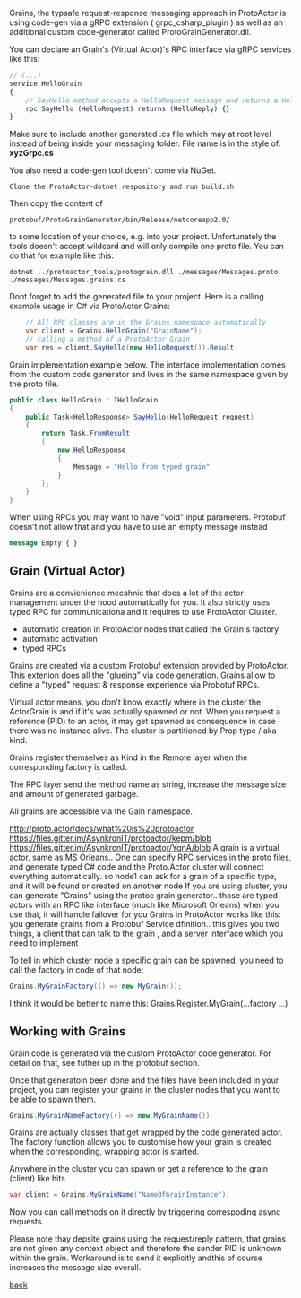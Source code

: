
Grains, the typsafe request-response messaging approach in ProtoActor is using code-gen via a gRPC extension ( grpc_csharp_plugin ) as well as an additional custom code-generator called ProtoGrainGenerator.dll.

You can declare an Grain's (Virtual Actor)'s RPC interface via gRPC services like this:
```protobuf
// (...)
service HelloGrain
{
	// SayHello method accepts a HelloRequest message and returns a HelloReply message
	rpc SayHello (HelloRequest) returns (HelloReply) {}
}
```
Make sure to include another generated .cs file which may at root level instead of being inside your messaging folder. File name is in the style of: **xyzGrpc.cs**

You also need a code-gen tool doesn't come via NuGet.

```
Clone the ProtoActor-dotnet respository and run build.sh
```

Then copy the content of

```
protobuf/ProtoGrainGenerator/bin/Release/netcoreapp2.0/
```

to some location of your choice, e.g. into your project. Unfortunately the tools doesn't accept wildcard and will only compile one proto file. You can do that for example like this:

```
dotnet ../protoactor_tools/protograin.dll ./messages/Messages.proto ./messages/Messages.grains.cs
```

Dont forget to add the generated file to your project. Here is a calling example usage in C# via ProtoActor Grains:
```cs
	// All RPC classes are in the Grains namespace automatically
	var client = Grains.HelloGrain("GrainName");
	// calling a method of a ProtoActor Grain
	var res = client.SayHello(new HelloRequest()).Result;
```

Grain implementation example below. The interface implementation comes from the custom code generator and lives in the same namespace given by the proto file.
```cs
public class HelloGrain : IHelloGrain
{
	public Task<HelloResponse> SayHello(HelloRequest request)
	{
		return Task.FromResult
		(
			new HelloResponse
			{
				Message = "Hello from typed grain"
			}
		);
	}
}
```

When using RPCs you may want to have "void" input parameters. Protobuf doesn't not allow that and you have to use an empty message instead

```protobuf
message Empty { }
```


## Grain (Virtual Actor)
Grains are a convienience mecahnic that does a lot of the actor management under the hood automatically for you. It also strictly uses typed RPC for communicationa and it requires to use ProtoActor Cluster.

- automatic creation in ProtoActor nodes that called the Grain's factory
- automatic activation
- typed RPCs

Grains are created via a custom Protobuf extension provided by ProtoActor. This extenion does all the "glueing" via code generation. Grains allow to define a "typed" request & response experience via Probotuf RPCs.

Virtual actor means, you don't know exactly where in the cluster the ActorGrain is and if it's was actually spawned or not. When you request a reference (PID) to an actor, it may get spawned as consequence in case there was no instance alive. The cluster is partitioned by Prop type / aka kind.

Grains register themselves as Kind in the Remote layer when the corresponding factory is called.

The RPC layer send the method name as string, increase the message size and amount of generated garbage.

All grains are accessible via the Gain namespace.


http://proto.actor/docs/what%20is%20protoactor
https://files.gitter.im/AsynkronIT/protoactor/kepm/blob
https://files.gitter.im/AsynkronIT/protoactor/YqnA/blob
A grain is a virtual actor, same as MS Orleans.. One can  specify RPC services in the proto files, and generate typed C# code and the Proto.Actor cluster will connect everything automatically. so node1 can ask for a grain of a specific type, and it will be found or created on another node
If you are using cluster, you can generate "Grains" using the protoc grain generator.. those are typed actors with an RPC like interface (much like Microsoft Orleans)
when you use that, it will handle failover for you
Grains in ProtoActor works like this: you generate grains from a Protobuf Service dfinition.. this gives you two things, a client that can talk to the grain , and a server interface which you need to implement

To tell in which cluster node a specific grain can be spawned, you need to call the factory in code of that node:

```cs
Grains.MyGrainFactory(() => new MyGrain());
```
I think it would be better to name this:  Grains.Register.MyGrain(...factory ...)



## Working with Grains
Grain code is generated via the custom ProtoActor code generator. For detail on that, see futher up in the protobuf section.

Once that generatoin been done and the files have been included in your project, you can register your grains in the cluster nodes that you want to be able to spawn them.
```cs
Grains.MyGrainNameFactory(() => new MyGrainName())
```
Grains are actually classes that get wrapped by the code generated actor. The factory function allows you to customise how your grain is created when the corresponding, wrapping actor is started.

Anywhere in the cluster you can spawn or get a reference to the grain (client) like hits
```cs
var client = Grains.MyGrainName("NameOfGrainInstance");
```
Now you can call methods on it directly by triggering correspoding async requests.

Please note thay depsite grains using the request/reply pattern, that grains are not given any context object and therefore the sender PID is unknown within the grain. Workaround is to send it explicitly andthis of course increases the message size overall.

[back](../README.md)